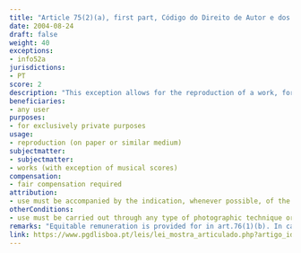 ```yaml
---
title: "Article 75(2)(a), first part, Código do Direito de Autor e dos Direitos Conexos"
date: 2004-08-24
draft: false
weight: 40
exceptions:
- info52a
jurisdictions:
- PT
score: 2
description: "This exception allows for the reproduction of a work, for exclusively private purposes, on paper or similar medium, carried out through any type of photographic technique or process with similar results, with exception of musical scores." 
beneficiaries:
- any user
purposes: 
- for exclusively private purposes
usage:
- reproduction (on paper or similar medium)
subjectmatter:
- subjectmatter:
- works (with exception of musical scores)
compensation:
- fair compensation required
attribution: 
- use must be accompanied by the indication, whenever possible, of the name of the author and editor, the title of the work and other circumstances that identify them
otherConditions: 
- use must be carried out through any type of photographic technique or process with similar results
remarks: "Equitable remuneration is provided for in art.76(1)(b). In cases of analogue use a remunation is also due to the publisher.<br /><br />The exception applies mutatis mutandis to neighbouring rights under art. 189(3) of the Copyright code.<br /><br />Indication of source is mandatory in Portugal for all exceptions. Under art. 76º n.º1 (a), the free use referred to in the previous article must be accompanied by the indication, whenever possible, of the name of the author and editor, the title of the work and other circumstances that identify them."
link: https://www.pgdlisboa.pt/leis/lei_mostra_articulado.php?artigo_id=484A0075&nid=484&tabela=leis&pagina=1&ficha=1&so_miolo=&nversao=#artigo
---
```

